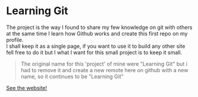 # Learning Git
The project is the way I found to share my few knowledge on git with others at the same time I learn how Github works and create this first repo on my profile.  
I shall keep it as a single page, if you want to use it to build any other site fell free to do it but I what I want for this small project is to keep it small. 

> The original name for this 'project' of mine were "Learning Git" but i had to remove it and create a new remote here on github with a new name, so it continues to be "Learning Git"

[See the website!](https://uns0g.github.io/gitTest/)